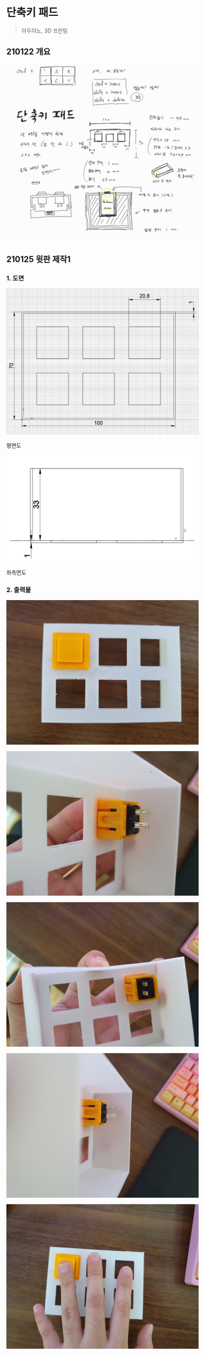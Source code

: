 # 단축키 패드

> 아두이노, 3D 프린팅



## 210122 개요

![개요1](README.assets/개요1.jpg)





## 210125 윗판 제작1

### 1. 도면

![윗판1-1](README.assets/윗판1-1.png)

평면도

![윗판1-2](README.assets/윗판1-2.png)

좌측면도



### 2. 출력물

![윗판1 (4)](README.assets/윗판1(4).jpg)



![윗판1 (1)](README.assets/윗판1(1).jpg)



![윗판1 (2)](README.assets/윗판1(2).jpg)



![윗판1 (3)](README.assets/윗판1(3).jpg)



![윗판1 (5)](README.assets/윗판1(5).jpg)



